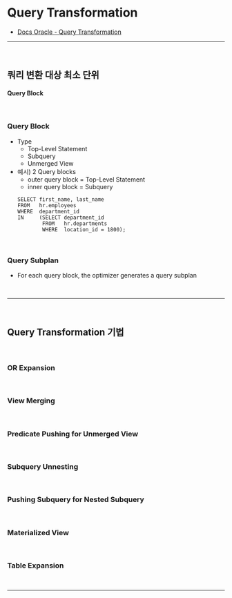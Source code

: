 # Query Transformation
> 
* [Docs Oracle - Query Transformation](https://docs.oracle.com/en/database/oracle/oracle-database/23/tgsql/query-transformations.html#GUID-B2914447-CD6D-411C-8467-6E10E78F3DE0)

<hr>
<br>

## 쿼리 변환 대상 최소 단위
#### Query Block

<br>

### Query Block
* Type
  * Top-Level Statement
  * Subquery
  * Unmerged View
* 예시) 2 Query blocks
  * outer query block = Top-Level Statement
  * inner query block = Subquery
  ```
  SELECT first_name, last_name
  FROM   hr.employees
  WHERE  department_id 
  IN     (SELECT department_id 
          FROM   hr.departments 
          WHERE  location_id = 1800);
  ```

<br>

### Query Subplan
* For each query block, the optimizer generates a query subplan


<br>
<hr>
<br>

## Query Transformation 기법
#### 

<br>

### OR Expansion

<br>

### View Merging

<br>

### Predicate Pushing for Unmerged View

<br>

### Subquery Unnesting

<br>

### Pushing Subquery for Nested Subquery

<br>

### Materialized View

<br>

### Table Expansion


<br>
<hr>
<br>
